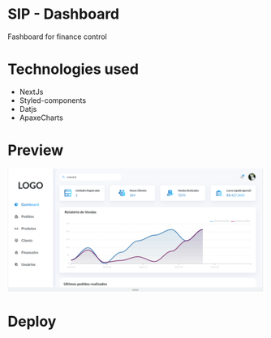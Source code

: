 # SIP - Dashboard

Fashboard for finance control

# Technologies used

- NextJs
- Styled-components
- Datjs
- ApaxeCharts

# Preview

![home-page](./assets/home.png)

# Deploy

